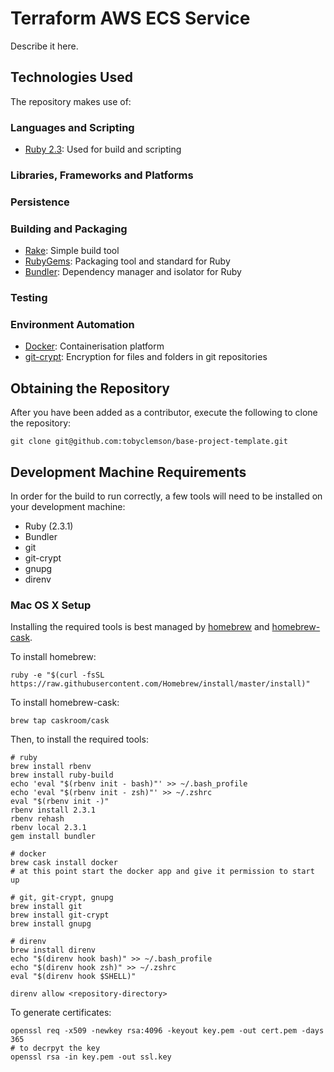 Terraform AWS ECS Service
=========================

Describe it here.

Technologies Used
-----------------

The repository makes use of:

### Languages and Scripting

* [Ruby 2.3](http://ruby-doc.org/core-2.3.1/): Used for build and scripting

### Libraries, Frameworks and Platforms

### Persistence

### Building and Packaging

* [Rake](http://docs.seattlerb.org/rake/): Simple build tool
* [RubyGems](https://rubygems.org): Packaging tool and standard for Ruby
* [Bundler](http://bundler.io): Dependency manager and isolator for Ruby

### Testing

### Environment Automation

* [Docker](https://www.docker.com/): Containerisation platform
* [git-crypt](https://www.agwa.name/projects/git-crypt/): Encryption for files and folders in git repositories


Obtaining the Repository
------------------------

After you have been added as a contributor, execute the following to clone the repository:

```
git clone git@github.com:tobyclemson/base-project-template.git
```

Development Machine Requirements
--------------------------------

In order for the build to run correctly, a few tools will need to be installed on your
development machine:

* Ruby (2.3.1)
* Bundler
* git
* git-crypt
* gnupg
* direnv

### Mac OS X Setup

Installing the required tools is best managed by [homebrew](http://brew.sh) and
[homebrew-cask](http://caskroom.io).

To install homebrew:

```
ruby -e "$(curl -fsSL https://raw.githubusercontent.com/Homebrew/install/master/install)"
```

To install homebrew-cask:

```
brew tap caskroom/cask
```

Then, to install the required tools:

```
# ruby
brew install rbenv
brew install ruby-build
echo 'eval "$(rbenv init - bash)"' >> ~/.bash_profile
echo 'eval "$(rbenv init - zsh)"' >> ~/.zshrc
eval "$(rbenv init -)"
rbenv install 2.3.1
rbenv rehash
rbenv local 2.3.1
gem install bundler

# docker
brew cask install docker
# at this point start the docker app and give it permission to start up

# git, git-crypt, gnupg
brew install git
brew install git-crypt
brew install gnupg

# direnv
brew install direnv
echo "$(direnv hook bash)" >> ~/.bash_profile
echo "$(direnv hook zsh)" >> ~/.zshrc
eval "$(direnv hook $SHELL)"

direnv allow <repository-directory>
```

To generate certificates:
```
openssl req -x509 -newkey rsa:4096 -keyout key.pem -out cert.pem -days 365
# to decrpyt the key
openssl rsa -in key.pem -out ssl.key
```
